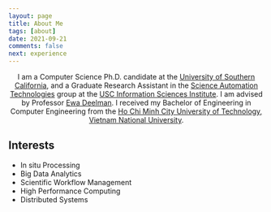```yaml
---
layout: page
title: About Me
tags: [about]
date: 2021-09-21
comments: false
next: experience
---
```


<center>I am a Computer Science Ph.D. candidate at the <a href="https://www.usc.edu">University of Southern California</a>, and a Graduate Research Assistant in the <a href="https://scitech.group">Science Automation Technologies</a> group at the <a href="https://www.isi.edu">USC Information Sciences Institute</a>. I am advised by Professor <a href="https://deelman.isi.edu">Ewa Deelman</a>. I received my Bachelor of Engineering in Computer Engineering from the <a href="https://www.hcmut.edu.vn">Ho Chi Minh City University of Technology, Vietnam National University</a>.</center>

## Interests
* In situ Processing
* Big Data Analytics
* Scientific Workflow Management 
* High Performance Computing
* Distributed Systems 



<!-- 
## Preview

{% capture images %}
    https://cloud.githubusercontent.com/assets/754514/14509720/61c61058-01d6-11e6-93ab-0918515ecd56.png
    https://cloud.githubusercontent.com/assets/754514/14509716/61ac6c8e-01d6-11e6-879f-8308883de790.png
{% endcapture %}
{% include gallery images=images caption="Screenshots of Moon Theme" cols=2 %}

See a [live version of Moon](http://taylantatli.github.io/Moon) hosted on GitHub.

## Getting Started

To learn how to install and use this theme check out the [Setup Guide](http://taylantatli.me/Moon/moon-theme/) for more information.
      
[Install Moon](https://github.com/TaylanTatli/Moon){: .btn} -->
